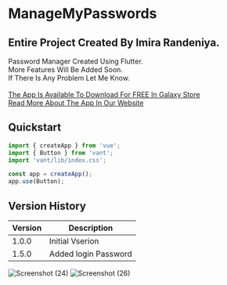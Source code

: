 # ManageMyPasswords

## Entire Project Created By Imira Randeniya.

Password Manager Created Using Flutter.<br />
More Features Will Be Added Soon.<br />
If There Is Any Problem Let Me Know.<br />
<br />
[The App Is Available To Download For FREE In Galaxy Store](https://galaxystore.samsung.com/detail/com.example.password_manager)
<br />
[Read More About The App In Our Website](https://ipntechteam.wordpress.com/2021/08/28/managemypasswords)

## Quickstart

```js
import { createApp } from 'vue';
import { Button } from 'vant';
import 'vant/lib/index.css';

const app = createApp();
app.use(Button);
```

## Version History
| Version | Description          |
| ------- | ---------------------|
| 1.0.0   | Initial Vserion      |
| 1.5.0   | Added login Password |


![Screenshot (24)](https://user-images.githubusercontent.com/82356405/130352403-7065ebcd-886a-42ae-a76e-d6104b0996d8.png)
![Screenshot (26)](https://user-images.githubusercontent.com/82356405/130352436-2d00558a-1db0-4788-bb76-be004161caa4.png)
